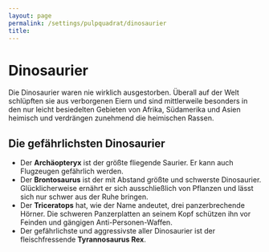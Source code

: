 ```yaml
---
layout: page
permalink: /settings/pulpquadrat/dinosaurier
title: 
---
```


# Dinosaurier

Die Dinosaurier waren nie wirklich ausgestorben. Überall auf der Welt schlüpften sie aus verborgenen Eiern und sind mittlerweile besonders in den nur leicht besiedelten Gebieten von Afrika, Südamerika und Asien heimisch und verdrängen zunehmend die heimischen Rassen.

## Die gefährlichsten Dinosaurier

- Der <strong>Archäopteryx</strong> ist der größte fliegende Saurier. Er kann auch Flugzeugen gefährlich werden.
- Der <strong>Brontosaurus</strong> ist der mit Abstand größte und schwerste Dinosaurier. Glücklicherweise ernährt er sich ausschließlich von Pflanzen und lässt sich nur schwer aus der Ruhe bringen.
- Der <strong>Triceratops</strong> hat, wie der Name andeutet, drei panzerbrechende Hörner. Die schweren Panzerplatten an seinem Kopf schützen ihn vor Feinden und gängigen Anti-Personen-Waffen.
- Der gefährlichste und aggressivste aller Dinosaurier ist der fleischfressende <strong>Tyrannosaurus Rex</strong>.

